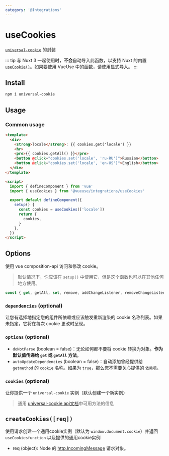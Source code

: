 ```yaml
---
category: '@Integrations'
---
```


# useCookies

[`universal-cookie`](https://www.npmjs.com/package/universal-cookie) 的封装

::: tip
与 Nuxt 3 一起使用时，**不会**自动导入此函数，以支持 Nuxt 的内置 [`useCookie()`](https://v3.nuxtjs.org/api/composables/use-cookie)。如果要使用 VueUse 中的函数，请使用显式导入。
:::

## Install 

```bash
npm i universal-cookie
```

## Usage

### Common usage

```html
<template>
  <div>
    <strong>locale</strong>: {{ cookies.get('locale') }}
    <hr>
    <pre>{{ cookies.getAll() }}</pre>
    <button @click="cookies.set('locale', 'ru-RU')">Russian</button>
    <button @click="cookies.set('locale', 'en-US')">English</button>
  </div>
</template>

<script>
  import { defineComponent } from 'vue'
  import { useCookies } from '@vueuse/integrations/useCookies'

  export default defineComponent({
    setup() {
      const cookies = useCookies(['locale'])
      return {
        cookies,
      }
    },
  })
</script>
```

## Options

使用 vue composition-api 访问和修改 cookie。

> 默认情况下，你应该在 `setup()` 中使用它，但是这个函数也可以在其他任何地方使用。

```ts
const { get, getAll, set, remove, addChangeListener, removeChangeListener } = useCookies(['cookie-name'], { doNotParse: false, autoUpdateDependencies: false })
```

### `dependencies` (optional)

让您有选择地指定您的组件所依赖或应该触发重新渲染的 cookie 名称列表。如果未指定，它将在每次 cookie 更改时呈现。

### `options` (optional)

- `doNotParse` (boolean = false)：无论如何都不要将 cookie 转换为对象。**作为默认值传递给 `get` 或 `getAll` 方法**。
- `autoUpdateDependencies` (boolean = false)：自动添加曾经提供给 `getmethod` 的 `cookie` 名称。如果为 `true`，那么您不需要关心提供的 `依赖项`。

### `cookies` (optional)

让你提供一个 `universal-cookie` 实例（默认创建一个新实例）

> 通用 [universal-cookie api文档](https://www.npmjs.com/package/universal-cookie#api---cookies-class)中可用方法的信息

## `createCookies([req])`

使用请求创建一个通用cookie实例（默认为 `window.document.cookie`）并返回 `useCookiesfunction` 以及提供的通用cookie实例

- req (object): Node 的 [http.IncomingMessage](https://nodejs.org/api/http.html#http_class_http_incomingmessage) 请求对象。
